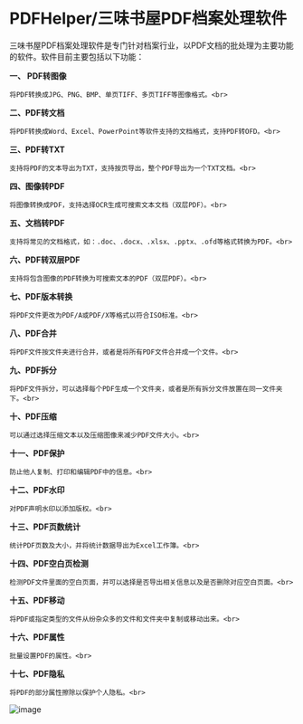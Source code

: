 # PDFHelper/三味书屋PDF档案处理软件
三味书屋PDF档案处理软件是专门针对档案行业，以PDF文档的批处理为主要功能的软件。软件目前主要包括以下功能：

**一、 PDF转图像**<br>

    将PDF转换成JPG、PNG、BMP、单页TIFF、多页TIFF等图像格式。<br>
    
**二、PDF转文档**<br>

    将PDF转换成Word、Excel、PowerPoint等软件支持的文档格式，支持PDF转OFD。<br>
    
**三、PDF转TXT**<br>

    支持将PDF的文本导出为TXT，支持按页导出，整个PDF导出为一个TXT文档。<br>
    
**四、图像转PDF**<br>

    将图像转换成PDF，支持选择OCR生成可搜索文本文档（双层PDF）。<br>
    
**五、文档转PDF**<br>

    支持将常见的文档格式，如：.doc、.docx、.xlsx、.pptx、.ofd等格式转换为PDF。<br>
    
**六、PDF转双层PDF**<br>

    支持将包含图像的PDF转换为可搜索文本的PDF（双层PDF）。<br>
    
**七、PDF版本转换**<br>

    将PDF文件更改为PDF/A或PDF/X等格式以符合ISO标准。<br>
    
**八、PDF合并**<br>

    将PDF文件按文件夹进行合并，或者是将所有PDF文件合并成一个文件。<br>
    
**九、PDF拆分**<br>

    将PDF文件拆分，可以选择每个PDF生成一个文件夹，或者是所有拆分文件放置在同一文件夹下。<br>
    
**十、PDF压缩**<br>

    可以通过选择压缩文本以及压缩图像来减少PDF文件大小。<br>
    
**十一、PDF保护**<br>

    防止他人复制、打印和编辑PDF中的信息。<br>
    
**十二、PDF水印**<br>

    对PDF声明水印以添加版权。<br>
    
**十三、PDF页数统计**<br>

    统计PDF页数及大小，并将统计数据导出为Excel工作簿。<br>
    
**十四、PDF空白页检测**<br>

    检测PDF文件里面的空白页面，并可以选择是否导出相关信息以及是否删除对应空白页面。<br>
    
**十五、PDF移动**<br>

    将PDF或指定类型的文件从纷杂众多的文件和文件夹中复制或移动出来。<br>
    
**十六、PDF属性**<br>

    批量设置PDF的属性。<br>
    
**十七、PDF隐私**<br>

    将PDF的部分属性擦除以保护个人隐私。<br>



![image](https://github.com/user-attachments/assets/82818ddf-b596-446b-afbd-851b778b54ee)

